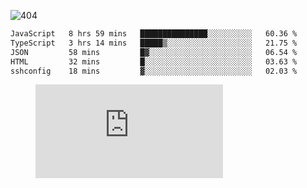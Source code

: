 ![404](https://user-images.githubusercontent.com/378023/89412096-6f759d80-d761-11ea-8c57-84b30ef3f2b1.png)

<!--START_SECTION:waka-->

```txt
JavaScript   8 hrs 59 mins   ███████████████░░░░░░░░░░   60.36 %
TypeScript   3 hrs 14 mins   █████▒░░░░░░░░░░░░░░░░░░░   21.75 %
JSON         58 mins         █▓░░░░░░░░░░░░░░░░░░░░░░░   06.54 %
HTML         32 mins         █░░░░░░░░░░░░░░░░░░░░░░░░   03.63 %
sshconfig    18 mins         ▓░░░░░░░░░░░░░░░░░░░░░░░░   02.03 %
```

<!--END_SECTION:waka-->
<figure><embed src="https://wakatime.com/share/@018b853e-267a-435d-a858-33e2b098b9d7/f3c3aa68-553a-4373-a9f9-2d456f62f780.svg"></embed></figure>
